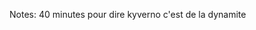 <!-- .slide: data-background="./assets/techready/ovomaltine-kyv2-40min.png"-->
Notes:
40 minutes pour dire kyverno c'est de la dynamite

